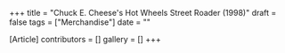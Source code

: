 +++
title = "Chuck E. Cheese's Hot Wheels Street Roader (1998)"
draft = false
tags = ["Merchandise"]
date = ""

[Article]
contributors = []
gallery = []
+++